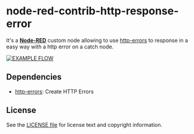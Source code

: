 # node-red-contrib-http-response-error

It's a [**Node-RED**](http://nodered.org/) custom node allowing to use [http-errors](https://github.com/jshttp/http-errors) to response in a easy way with a http error on a catch node.

[![EXAMPLE FLOW](https://i.imgur.com/8rrFG4F.png)](https://i.imgur.com/8rrFG4F.png)

## Dependencies

* [http-errors](https://github.com/jshttp/http-errors): Create HTTP Errors

License
-------

See the [LICENSE file](LICENSE) for license text and copyright information.